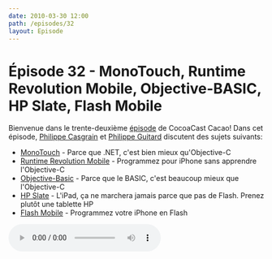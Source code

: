 ```yaml
---
date: 2010-03-30 12:00
path: /episodes/32
layout: Episode
---
```

# Épisode 32 - MonoTouch, Runtime Revolution Mobile, Objective-BASIC, HP Slate, Flash Mobile
<p>Bienvenue dans le trente-deuxième <a href="https://archive.org/download/cacaocast/cacaocast_32.mp3" title="CocoaCast Cacao Episode 32">épisode</a> de CocoaCast Cacao! Dans cet épisode, <a href="http://www.twitter.com/philippec" title="Philippe Casgrain sur Twitter">Philippe Casgrain</a> et <a href="http://www.twitter.com/philippeguitard" title="Philippe Guitard sur Twitter">Philippe Guitard</a> discutent des sujets suivants:</p>
<ul><li><a href="http://monotouch.net/" title="MonoTouch">MonoTouch</a> - Parce que .NET, c'est bien mieux qu'Objective-C</li>
<li><a href="http://www.runrev.com/products/revmobile/overview/" title="PatchMatch">Runtime Revolution Mobile</a> - Programmez pour iPhone sans apprendre l'Objective-C</li>
<li><a href="http://www.objective-basic.com/" title="Objective-Basic">Objective-Basic</a> - Parce que le BASIC, c'est beaucoup mieux que l'Objective-C</li>
<li><a href="http://h20435.www2.hp.com/t5/Voodoo-Blog/HP-s-Slate-Device-Runs-The-Complete-Internet-Including-Flash/ba-p/53838" title="HP Slate">HP Slate</a> - L'iPad, ça ne marchera jamais parce que pas de Flash. Prenez plutôt une tablette HP</li>
<li><a href="http://www.adobe.com/mobile/" title="Flash Mobile">Flash Mobile</a> - Programmez votre iPhone en Flash</li>
</ul>
<p><audio controls><source src="https://archive.org/download/cacaocast/cacaocast_32.mp3" type="audio/mpeg"><source src="https://archive.org/download/cacaocast/cacaocast_32.mp3" type="audio/mp4">Votre navigateur ne supporte pas l'élément audio / Your browser does not support the audio element.</audio></p>
